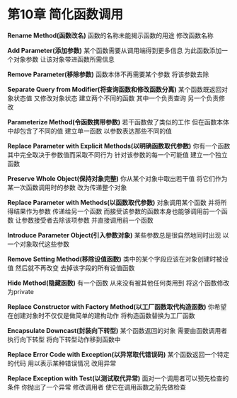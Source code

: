 # 第10章 简化函数调用

**Rename Method(函数改名)**
函数的名称未能揭示函数的用途
修改函数名称

**Add Parameter(添加参数)**
某个函数需要从调用端得到更多信息
为此函数添加一个对象参数 让该对象带进函数所需信息

**Remove Parameter(移除参数)**
函数本体不再需要某个参数
将该参数去除

**Separate Query from Modifier(将查询函数和修改函数分离)**
某个函数既返回对象状态值 又修改对象状态
建立两个不同的函数 其中一个负责查询 另一个负责修改

**Parameterize Method(令函数携带参数)**
若干函数做了类似的工作 但在函数本体中却包含了不同的值
建立单一函数 以参数表达那些不同的值

**Replace Parameter with Explicit Methods(以明确函数取代参数)**
你有一个函数 其中完全取决于参数值而采取不同行为
针对该参数的每一个可能值 建立一个独立函数

**Preserve Whole Object(保持对象完整)**
你从某个对象中取出若干值 将它们作为某一次函数调用时的参数
改为传递整个对象

**Replace Parameter with Methods(以函数取代参数)**
对象调用某个函数 并将所得结果作为参数 传递给另一个函数 而接受该参数的函数本身也能够调用前一个函数
让参数接受者去除该项参数 并直接调用前一个函数

**Introduce Parameter Object(引入参数对象)**
某些参数总是很自然地同时出现
以一个对象取代这些参数

**Remove Setting Method(移除设值函数)**
类中的某个字段应该在对象创建时被设值 然后就不再改变
去掉该字段的所有设值函数

**Hide Method(隐藏函数)**
有一个函数 从来没有被其他任何类用到
将这个函数修改为private

**Replace Constructor with Factory Method(以工厂函数取代构造函数)**
你希望在创建对象时不仅仅是做简单的建构动作
将构造函数替换为工厂函数

**Encapsulate Downcast(封装向下转型)**
某个函数返回的对象 需要由函数调用者执行向下转型
将向下转型动作移到函数中

**Replace Error Code with Exception(以异常取代错误码)**
某个函数返回一个特定的代码 用以表示某种错误情况
改用异常

**Replace Exception with Test(以测试取代异常)**
面对一个调用者可以预先检查的条件 你抛出了一个异常
修改调用者 使它在调用函数之前先做检查
